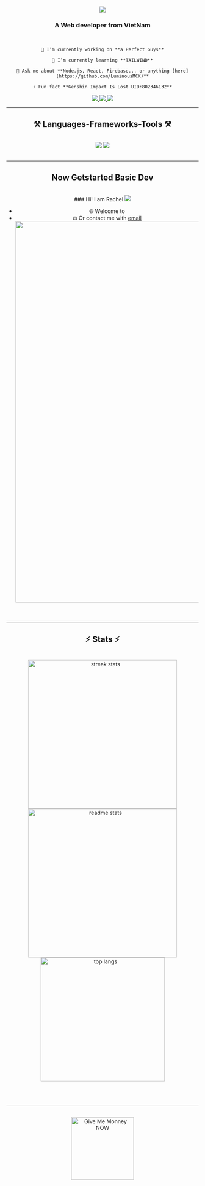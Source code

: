 <h1 align="center">
    <img
        src="https://readme-typing-svg.herokuapp.com/?font=Righteous&size=35&center=true&vCenter=true&width=500&height=70&duration=4000&lines=Hi+There!+👋;+I'm+Luminous!;" />
</h1>

<h3 align="center">A Web developer from VietNam</h3>

<br />

<div align="center">

    🔭 I’m currently working on **a Perfect Guys**

    🌱 I’m currently learning **TAILWIND**

    💬 Ask me about **Node.js, React, Firebase... or anything [here](https://github.com/LuminousMCK)**

    ⚡ Fun fact **Genshin Impact Is Lost UID:802346132**

</div>

<div align="center">
    <a href="mailto:pedro.sales.tungxeko912@gmail.com">
        <img src="https://img.shields.io/badge/Gmail-333333?style=for-the-badge&logo=gmail&logoColor=red" />
    </a>
    <a href="https://linkedin.com/in/pedro-sales-muniz" target="_blank">
        <img src="https://img.shields.io/badge/LinkedIn-0077B5?style=for-the-badge&logo=linkedin&logoColor=white"
            target="_blank" />
    </a>
    <a href="https://salesp07.github.io" target="_blank">
        <img src="https://img.shields.io/badge/Portfolio-FF5722?style=for-the-badge&logo=todoist&logoColor=white"
            target="_blank" /> <!-- sqlite, safari, google-chrome are other good icon options -->
    </a>
</div>

<hr />

<h2 align="center">⚒️ Languages-Frameworks-Tools ⚒️</h2>
<br />
<div align="center">
    <img src="https://skillicons.dev/icons?i=react,bootstrap,mui,html,css,vscode,github,figma,tailwind,git,r" />
    <img
        src="https://skillicons.dev/icons?i=nodejs,python,javascript,typescript,express,firebase,mongodb,c,java,nextjs,mysql,flask" /><br>
</div>

<br />
<hr />

<div align="center">
    <h2>Now Getstarted Basic Dev </h2>
    <br>
    ### Hi! I am Rachel
    <img align="right center    "
        src="https://github-readme-stats.vercel.app/api?username=Rachelmix&count_private=true&show_icons=true&line_height=25" />


- 🌐 Welcome to <br>
- ✉ Or contact me with [email](mailto:tungxeko912@gmail.com)
  <img style="width:1000px;" alt="img" src="https://media1.tenor.com/m/0KmaqQiWXiwAAAAC/huo-huo-huohuo.gif" />
  <br/><br/><br/>
</div>

<hr />

<h2 align="center">⚡ Stats ⚡</h2>
<br>
<div align=center>
    <img width=390
        src="https://github-readme-streak-stats-salesp07.vercel.app/?user=salesp07&count_private=true&theme=react&border_radius=10"
        alt="streak stats" />
    <img width=390
        src="https://github-readme-stats-salesp07.vercel.app/api?username=salesp07&count_private=true&show_icons=true&theme=react&rank_icon=github&border_radius=10"
        alt="readme stats" />
    <br />
    <img width=325 align="center"
        src="https://github-readme-stats-salesp07.vercel.app/api/top-langs/?username=salesp07&hide=HTML&langs_count=8&layout=compact&theme=react&border_radius=10&size_weight=0.5&count_weight=0.5&exclude_repo=github-readme-stats"
        alt="top langs" />
</div>

<br /><br />

<hr />

<br />

<div align="center">
        <a target='_blank'><img height='64' style='border:0px;height:164px;'
                src="https://encrypted-tbn0.gstatic.com/images?q=tbn:ANd9GcRGPOMQPrizXM5IQNj3UKyxp_rJQ8vQ6TY7p1gt4FmAWKwyeDmAwyp8c4ybXX2EOn6KFQU&usqp=CAU"
                border='0' alt='Give Me Monney NOW' /></a>
    
</div>

<br />
